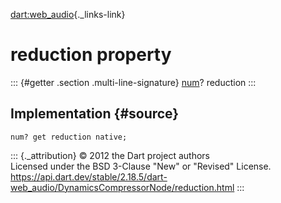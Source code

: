 [dart:web\_audio](../../dart-web_audio/dart-web_audio-library){._links-link}

reduction property
==================

::: {#getter .section .multi-line-signature}
[num](../../dart-core/num-class)? reduction
:::

Implementation {#source}
--------------

``` {.language-dart data-language="dart"}
num? get reduction native;
```

::: {._attribution}
© 2012 the Dart project authors\
Licensed under the BSD 3-Clause \"New\" or \"Revised\" License.\
<https://api.dart.dev/stable/2.18.5/dart-web_audio/DynamicsCompressorNode/reduction.html>
:::
